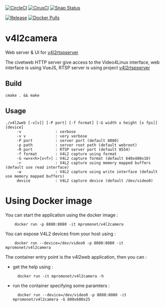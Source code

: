 [![CircleCI](https://circleci.com/gh/mpromonet/v4l2camera.svg?style=shield)](https://circleci.com/gh/mpromonet/v4l2camera)
[![CirusCI](https://api.cirrus-ci.com/github/mpromonet/v4l2camera.svg?branch=master)](https://cirrus-ci.com/github/mpromonet/v4l2camera)
[![Snap Status](https://snapcraft.io/v4l2camera/badge.svg)](https://snapcraft.io/v4l2camera)

[![Release](https://img.shields.io/github/release/mpromonet/v4l2camera.svg)](https://github.com/mpromonet/v4l2camera/releases/latest)
[![Docker Pulls](https://img.shields.io/docker/pulls/mpromonet/v4l2camera.svg)](https://hub.docker.com/r/mpromonet/v4l2camera)

v4l2camera
=======
Web server & UI for [v4l2rtspserver](https://github.com/mpromonet/v4l2rtspserver)

The civetweb HTTP server give access to the Video4Linux interface, web interface is using VueJS, RTSP server is using project [v4l2rtspserver](https://github.com/mpromonet/v4l2rtspserver)

 
Build
------- 
	cmake . && make

Usage
------- 
	./v4l2web [-v[v]] [-P port] [-f format] [-G width x height [x fps]] [device]
         -v               : verbose 
         -v v             : very verbose 
         -P port          : server port (default 8080)
         -p path          : server root path (default webroot)
         -R port          : RTSP server port (default 8554)
         -f format        : V4L2 capture using format
         -G <w>x<h>[x<f>] : V4L2 capture format (default 640x480x10)
         -r               : V4L2 capture using memory mapped buffers (default use read interface)
         -w               : V4L2 capture using write interface (default use memory mapped buffers)
         device           : V4L2 capture device (default /dev/video0)

Using Docker image
===============
You can start the application using the docker image :

        docker run -p 8080:8080 -it mpromonet/v4l2camera

You can expose V4L2 devices from your host using :

        docker run --device=/dev/video0 -p 8080:8080 -it mpromonet/v4l2camera

The container entry point is the v4l2web application, then you can :

* get the help using :

        docker run -it mpromonet/v4l2camera -h

* run the container specifying some paramters :

        docker run --device=/dev/video0 -p 8080:8080 -it mpromonet/v4l2camera -G 800x600x25 
